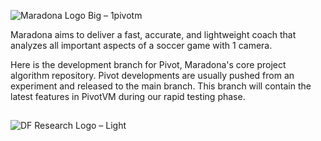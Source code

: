 ![Maradona Logo Big – 1pivotm](https://github.com/user-attachments/assets/3ffc7c3a-eb7b-4506-9dd8-67025cf6232c)

Maradona aims to deliver a fast, accurate, and lightweight coach that analyzes all important aspects of a soccer game with 1 camera. 

Here is the development branch for Pivot, Maradona's core project algorithm repository. Pivot developments are usually pushed from an experiment and released to the main branch. This branch will contain the latest features in PivotVM during our rapid testing phase. 

## 
![DF Research Logo – Light](https://github.com/user-attachments/assets/4b31ed76-920b-4e30-bad8-ce4bea106a65)
